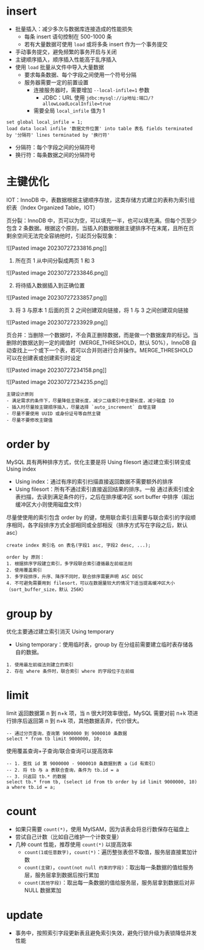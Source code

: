 # insert

- 批量插入：减少多次与数据库连接造成的性能损失
	- 每条 insert 语句控制在 500-1000 条
	- 若有大量数据可使用 `load` 或将多条 insert 作为一个事务提交
- 手动事务提交，避免频繁的事务开启与关闭
- 主键顺序插入，顺序插入性能高于乱序插入
- 使用 `load` 批量从文件中导入大量数据
	- 要求每条数据、每个字段之间使用一个符号分隔
	- 服务器需要一定的前置设置
		- 连接服务器时，需要增加 `--local-infile=1` 参数
			- JDBC：URL 使用 `jdbc:mysql://ip地址:端口/?allowLoadLocalInfile=true`
		- 需要全局 `local_infile` 值为 1

```mysql
set global local_infile = 1;
load data local infile '数据文件位置' into table 表名 fields terminated by '分隔符' lines terminated by '换行符' 
```
- 分隔符：每个字段之间的分隔符号
- 换行符：每条数据之间的分隔符号

# 主键优化

IOT：InnoDB 中，表数据根据主键顺序存放，这类存储方式建立的表称为索引组织表（Index Organized Table，IOT）

页分裂：InnoDB 中，页可以为空，可以填充一半，也可以填充满。但每个页至少包含 2 条数据。根据这个原则，当插入的数据根据主键排序不在末尾，且所在页剩余空间无法完全容纳他时，引起页分裂现象：

![[Pasted image 20230727233816.png]]

1. 所在页 1 从中间分裂成两页 1 和 3

![[Pasted image 20230727233846.png]]

2. 将待插入数据插入到正确位置

![[Pasted image 20230727233857.png]]

3. 将 3 与原本 1 后面的页 2 之间创建双向链接，将 1 与 3 之间创建双向链接

![[Pasted image 20230727233929.png]]

页合并：当删除一个数据时，不会真正删除数据，而是做一个数据废弃的标记。当删除的数据达到一定的阈值时（MERGE_THRESHOLD，默认 50%），InnoDB 自动查找上一个或下一个表，若可以合并则进行合并操作。MERGE_THRESHOLD 可以在创建表或创建索引时设定

![[Pasted image 20230727234158.png]]

![[Pasted image 20230727234235.png]]

```ad-tip
主键设计原则
- 满足需求的条件下，尽量降低主键长度，减少二级索引中主键长度，减少磁盘 IO
- 插入时尽量按主键顺序插入，尽量选择 `auto_increment` 自增主键
- 尽量不要使用 UUID 或身份证号等自然主键
- 尽量不要修改主键值
```

# order by

MySQL 具有两种排序方式，优化主要是将 Using filesort 通过建立索引转变成 Using index
- Using index：通过有序的索引扫描直接返回数据不需要额外的排序
- Using filesort：所有不通过索引直接返回结果的排序。一般 通过表索引或全表扫描，去读到满足条件的行，之后在排序缓冲区 sort buffer 中排序（超出缓冲区大小则使用磁盘文件）

尽量使使用的索引包含 order by 的键，使用联合索引且需要与联合索引的字段顺序相同，各字段排序方式全部相同或全部相反（排序方式写在字段之后，默认 asc）

```mysql
create index 索引名 on 表名(字段1 asc, 字段2 desc, ...);
```

```ad-tip
order by 原则：
1. 根据排序字段建立索引，多字段联合索引遵循最左前缀法则
2. 使用覆盖索引
3. 多字段排序，升序、降序不同时，联合排序需要声明 ASC DESC
4. 不可避免需要用到 filesort，可以在数据量较大的情况下适当提高缓冲区大小（sort_buffer_size，默认 256K）
```

# group by

优化主要通过建立索引消灭 Using temporary 

- Using temporary：使用临时表，group by 在分组前需要建立临时表存储各自的数据。

```ad-tip
1. 使用最左前缀法则建立的索引
2. 存在 where 条件时，联合索引 where 的字段位于左前缀
```

# limit

limit 返回数据第 n 到 n+k 项，当 n 很大时效率很低，MySQL 需要对前 n+k 项进行排序后返回第 n 到 n+k 项，其他数据丢弃，代价很大。

```mysql
-- 通过分页查询，查询第 9000000 到 9000010 条数据
select * from tb limit 9000000, 10;
```

使用覆盖查询+子查询/联合查询可以提高效率

```mysql
-- 1. 查找 id 第 9000000 - 9000010 条数据到表 a（id 有索引）
-- 2. 将 tb 与 a 表联合查询，条件为 tb.id = a
-- 3. 只返回 tb.* 的数据
select tb.* from tb, (select id from tb order by id limit 9000000, 10) a where tb.id = a;
```

# count

- 如果只需要 `count(*)`，使用 MyISAM，因为该表会将总行数保存在磁盘上
- 尝试自己计数（比如自己维护一个计数变量）
- 几种 count 性能，推荐使用 `count(*)` 以提高效率
	- `count(1或任意数字)`，`count(*)`：遍历整张表但不取值，服务层直接累加计数
	- `count(主键)`，`count(not null 约束的字段)`：取出每一条数据的值给服务层，服务层拿到数据后按行累加
	- `count(其他字段)`：取出每一条数据的值给服务层，服务层拿到数据后对非 NULL 数据累加

# update

- 事务中，按照索引字段更新表且避免索引失效，避免行锁升级为表锁降低并发性能
